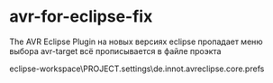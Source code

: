 # avr-for-eclipse-fix

The AVR Eclipse Plugin
на новых версиях eclipse пропадает меню выбора avr-target
всё прописывается в файле проэкта

eclipse-workspace\PROJECT\.settings\de.innot.avreclipse.core.prefs
